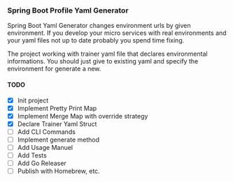 ### Spring Boot Profile Yaml Generator

Spring Boot Yaml Generator changes environment urls by given environment.
If you develop your micro services with real environments and your yaml files not up to date probably you spend time fixing.

The project working with trainer yaml file that declares environmental informations. You should just give to existing yaml and specify the environment for generate a new.

#### TODO

* [x] Init project
* [x] Implement Pretty Print Map
* [x] Implement Merge Map with override strategy
* [x] Declare Trainer Yaml Struct
* [ ] Add CLI Commands
* [ ] Implement generate method
* [ ] Add Usage Manuel
* [ ] Add Tests
* [ ] Add Go Releaser
* [ ] Publish with Homebrew, etc.